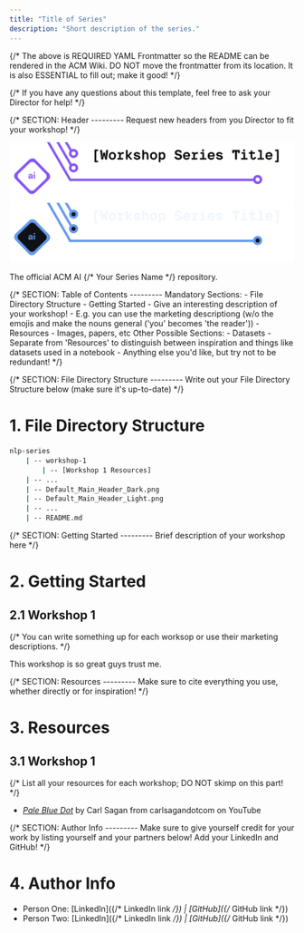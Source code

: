 ```yaml
---
title: "Title of Series"
description: "Short description of the series."
---
```


{/*
    The above is REQUIRED YAML Frontmatter so the README can be rendered 
    in the ACM Wiki. DO NOT move the frontmatter from its location. 
    It is also ESSENTIAL to fill out; make it good!
*/}

{/*
    If you have any questions about this template, feel free to ask
    your Director for help!
*/}


{/*
    SECTION: Header
    ---------
    Request new headers from you Director to fit your workshop!
*/}

![Alt Text (This should be your workshop title written so it's screenreader-compatible)](./Default_Main_Header_Light.png#gh-light-mode-only)
![Alt Text (This should be your workshop title written so it's screenreader-compatible)](./Default_Main_Header_Dark.png#gh-dark-mode-only)

The official ACM AI {/* Your Series Name */} repository.

{/*
    SECTION: Table of Contents
    ---------
    Mandatory Sections:
        - File Directory Structure
        - Getting Started
            - Give an interesting description of your workshop!
            - E.g. you can use the marketing descriptiong (w/o the emojis
              and make the nouns general ('you' becomes 'the reader'))
        - Resources
            - Images, papers, etc
    Other Possible Sections:
        - Datasets
            - Separate from 'Resources' to distinguish between inspiration and
              things like datasets used in a notebook
        - Anything else you'd like, but try not to be redundant!
*/}

{/*
    SECTION: File Directory Structure
    ---------
    Write out your File Directory Structure below (make sure it's up-to-date)
*/}

# 1. File Directory Structure

```bash
nlp-series
    | -- workshop-1
        | -- [Workshop 1 Resources]
    | -- ...
    | -- Default_Main_Header_Dark.png
    | -- Default_Main_Header_Light.png
    | -- ...
    | -- README.md
```

{/*
    SECTION: Getting Started
    ---------
    Brief description of your workshop here
*/}

# 2. Getting Started

## 2.1 Workshop 1

{/*
    You can write something up for each worksop or use their marketing descriptions.
*/}

This workshop is so great guys trust me.

{/*
    SECTION: Resources
    ---------
    Make sure to cite everything you use, whether directly or for inspiration!
*/}

# 3. Resources

## 3.1 Workshop 1

{/*
    List all your resources for each workshop; DO NOT skimp on this part!
*/}

- [*Pale Blue Dot*](https://www.youtube.com/watch?v=wupToqz1e2g&ab_channel=carlsagandotcom) by Carl Sagan from carlsagandotcom on YouTube

{/*
    SECTION: Author Info
    ---------
    Make sure to give yourself credit for your work by listing yourself and
    your partners below! Add your LinkedIn and GitHub!
*/}

# 4. Author Info

- Person One: [LinkedIn]({/* LinkedIn link */}) | [GitHub]({/* GitHub link */})
- Person Two: [LinkedIn]({/* LinkedIn link */}) | [GitHub]({/* GitHub link */})
